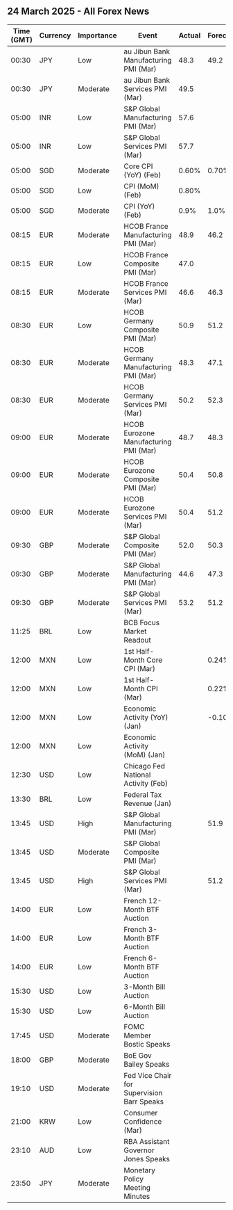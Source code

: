 ## 24 March 2025 - All Forex News

| Time (GMT) | Currency | Importance | Event | Actual | Forecast | Previous |
|------|----------|------------|-------|--------|----------|----------|
| 00:30 | JPY | Low | au Jibun Bank Manufacturing PMI (Mar) | 48.3 | 49.2 | 49.0 |
| 00:30 | JPY | Moderate | au Jibun Bank Services PMI (Mar) | 49.5 |  | 53.7 |
| 05:00 | INR | Low | S&P Global Manufacturing PMI (Mar) | 57.6 |  | 56.3 |
| 05:00 | INR | Low | S&P Global Services PMI (Mar) | 57.7 |  | 59.0 |
| 05:00 | SGD | Moderate | Core CPI (YoY) (Feb) | 0.60% | 0.70% | 0.80% |
| 05:00 | SGD | Low | CPI (MoM) (Feb) | 0.80% |  | -0.80% |
| 05:00 | SGD | Moderate | CPI (YoY) (Feb) | 0.9% | 1.0% | 1.2% |
| 08:15 | EUR | Moderate | HCOB France Manufacturing PMI (Mar) | 48.9 | 46.2 | 45.8 |
| 08:15 | EUR | Low | HCOB France Composite PMI (Mar) | 47.0 |  | 45.1 |
| 08:15 | EUR | Moderate | HCOB France Services PMI (Mar) | 46.6 | 46.3 | 45.3 |
| 08:30 | EUR | Low | HCOB Germany Composite PMI (Mar) | 50.9 | 51.2 | 50.4 |
| 08:30 | EUR | Moderate | HCOB Germany Manufacturing PMI (Mar) | 48.3 | 47.1 | 46.5 |
| 08:30 | EUR | Moderate | HCOB Germany Services PMI (Mar) | 50.2 | 52.3 | 51.1 |
| 09:00 | EUR | Moderate | HCOB Eurozone Manufacturing PMI (Mar) | 48.7 | 48.3 | 47.6 |
| 09:00 | EUR | Moderate | HCOB Eurozone Composite PMI (Mar) | 50.4 | 50.8 | 50.2 |
| 09:00 | EUR | Moderate | HCOB Eurozone Services PMI (Mar) | 50.4 | 51.2 | 50.6 |
| 09:30 | GBP | Moderate | S&P Global Composite PMI (Mar) | 52.0 | 50.3 | 50.5 |
| 09:30 | GBP | Moderate | S&P Global Manufacturing PMI (Mar) | 44.6 | 47.3 | 46.9 |
| 09:30 | GBP | Moderate | S&P Global Services PMI (Mar) | 53.2 | 51.2 | 51.0 |
| 11:25 | BRL | Low | BCB Focus Market Readout |  |  |  |
| 12:00 | MXN | Low | 1st Half-Month Core CPI (Mar) |  | 0.24% | 0.27% |
| 12:00 | MXN | Low | 1st Half-Month CPI (Mar) |  | 0.22% | 0.15% |
| 12:00 | MXN | Low | Economic Activity (YoY) (Jan) |  | -0.10% | -0.40% |
| 12:00 | MXN | Low | Economic Activity (MoM) (Jan) |  |  | -1.00% |
| 12:30 | USD | Low | Chicago Fed National Activity (Feb) |  |  | -0.03 |
| 13:30 | BRL | Low | Federal Tax Revenue (Jan) |  |  | 261.30B |
| 13:45 | USD | High | S&P Global Manufacturing PMI (Mar) |  | 51.9 | 52.7 |
| 13:45 | USD | Moderate | S&P Global Composite PMI (Mar) |  |  | 51.6 |
| 13:45 | USD | High | S&P Global Services PMI (Mar) |  | 51.2 | 51.0 |
| 14:00 | EUR | Low | French 12-Month BTF Auction |  |  | 2.279% |
| 14:00 | EUR | Low | French 3-Month BTF Auction |  |  | 2.348% |
| 14:00 | EUR | Low | French 6-Month BTF Auction |  |  | 2.306% |
| 15:30 | USD | Low | 3-Month Bill Auction |  |  | 4.205% |
| 15:30 | USD | Low | 6-Month Bill Auction |  |  | 4.100% |
| 17:45 | USD | Moderate | FOMC Member Bostic Speaks |  |  |  |
| 18:00 | GBP | Moderate | BoE Gov Bailey Speaks |  |  |  |
| 19:10 | USD | Moderate | Fed Vice Chair for Supervision Barr Speaks |  |  |  |
| 21:00 | KRW | Low | Consumer Confidence (Mar) |  |  | 95.2 |
| 23:10 | AUD | Low | RBA Assistant Governor Jones Speaks |  |  |  |
| 23:50 | JPY | Moderate | Monetary Policy Meeting Minutes |  |  |  |
